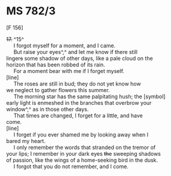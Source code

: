 # MS 782/3 

[F 156]

~~17.~~ ^15^ \
&nbsp;&nbsp;&nbsp;&nbsp;&nbsp;I forgot myself for a moment, and I came. \
&nbsp;&nbsp;&nbsp;&nbsp;&nbsp;But raise your eyes^,^ and let me know if there still \
linger~~s~~ some shadow of other days, like a pale cloud on the \
horizon that has been robbed of its rain. \
&nbsp;&nbsp;&nbsp;&nbsp;&nbsp;For a moment bear with me if I forget myself. \
[line] \
&nbsp;&nbsp;&nbsp;&nbsp;&nbsp;The roses are still in bud; they do not yet know how \
we neglect to gather flowers this summer. \
&nbsp;&nbsp;&nbsp;&nbsp;&nbsp;The morning star has the same palpitating hush; the [symbol] \
early light is enmeshed in the branches that overbrow your \
window^,^ as in those other days. \
&nbsp;&nbsp;&nbsp;&nbsp;&nbsp;That times are changed, I forget for a little, and have \
come. \
[line] \
&nbsp;&nbsp;&nbsp;&nbsp;&nbsp;I forget if you ever shamed me by looking away when I \
bared my heart. \
&nbsp;&nbsp;&nbsp;&nbsp;&nbsp;I only remember the words that stranded on the tremor of \
your lips; I remember in your dark eyes ~~the~~ sweeping shadows \
of passion, like the wings of a home-seeking bird in the dusk. \
&nbsp;&nbsp;&nbsp;&nbsp;&nbsp;I forgot that you do not remember, and I come.
